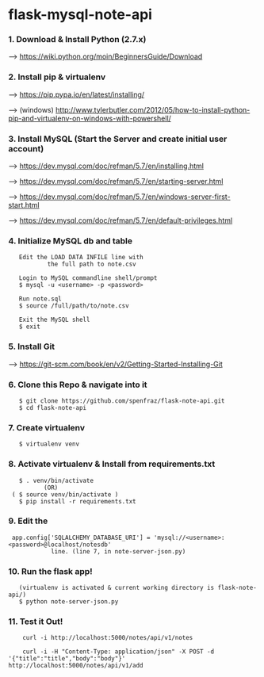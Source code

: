 # flask-mysql-note-api


### 1. Download & Install Python (2.7.x)
  --> https://wiki.python.org/moin/BeginnersGuide/Download
  
### 2. Install pip & virtualenv 
  --> https://pip.pypa.io/en/latest/installing/
  
  --> (windows) http://www.tylerbutler.com/2012/05/how-to-install-python-pip-and-virtualenv-on-windows-with-powershell/

### 3. Install MySQL (Start the Server and create initial user account)
  --> https://dev.mysql.com/doc/refman/5.7/en/installing.html
  
  --> https://dev.mysql.com/doc/refman/5.7/en/starting-server.html
  
  --> https://dev.mysql.com/doc/refman/5.7/en/windows-server-first-start.html
  
  --> https://dev.mysql.com/doc/refman/5.7/en/default-privileges.html
  
### 4. Initialize MySQL db and table
       Edit the LOAD DATA INFILE line with 
               the full path to note.csv
               
       Login to MySQL commandline shell/prompt 
       $ mysql -u <username> -p <password>
       
       Run note.sql
       $ source /full/path/to/note.csv
       
       Exit the MySQL shell
       $ exit
       
### 5. Install Git
  --> https://git-scm.com/book/en/v2/Getting-Started-Installing-Git
  
### 6. Clone this Repo & navigate into it
       $ git clone https://github.com/spenfraz/flask-note-api.git
       $ cd flask-note-api
       
### 7. Create virtualenv
       $ virtualenv venv
      
### 8. Activate virtualenv & Install from requirements.txt
       $ . venv/bin/activate
              (OR)
     ( $ source venv/bin/activate )
       $ pip install -r requirements.txt
       
### 9. Edit the 
     app.config['SQLALCHEMY_DATABASE_URI'] = 'mysql://<username>:<password>@localhost/notesdb'
                line. (line 7, in note-server-json.py) 
                
### 10. Run the flask app!
       (virtualenv is activated & current working directory is flask-note-api/)
       $ python note-server-json.py
      
### 11. Test it Out!

        curl -i http://localhost:5000/notes/api/v1/notes

        curl -i -H "Content-Type: application/json" -X POST -d '{"title":"title","body":"body"}' http://localhost:5000/notes/api/v1/add

      
